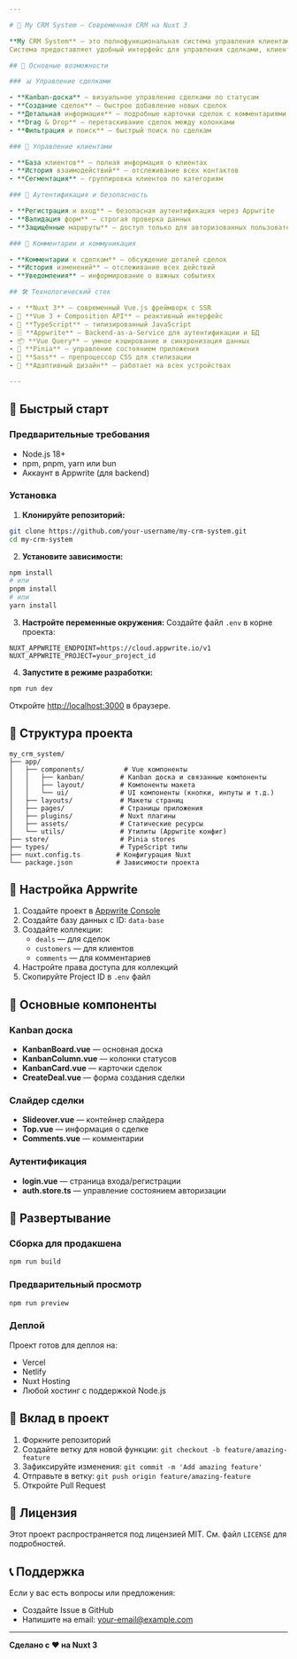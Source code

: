 ```yaml
---

# 🚀 My CRM System — Современная CRM на Nuxt 3

**My CRM System** — это полнофункциональная система управления клиентами, построенная на современном стеке технологий.
Система предоставляет удобный интерфейс для управления сделками, клиентами и задачами в режиме Kanban.

## 🎯 Основные возможности

### 📊 Управление сделками

- **Kanban-доска** — визуальное управление сделками по статусам
- **Создание сделок** — быстрое добавление новых сделок
- **Детальная информация** — подробные карточки сделок с комментариями
- **Drag & Drop** — перетаскивание сделок между колонками
- **Фильтрация и поиск** — быстрый поиск по сделкам

### 👥 Управление клиентами

- **База клиентов** — полная информация о клиентах
- **История взаимодействий** — отслеживание всех контактов
- **Сегментация** — группировка клиентов по категориям

### 🔐 Аутентификация и безопасность

- **Регистрация и вход** — безопасная аутентификация через Appwrite
- **Валидация форм** — строгая проверка данных
- **Защищённые маршруты** — доступ только для авторизованных пользователей

### 💬 Комментарии и коммуникация

- **Комментарии к сделкам** — обсуждение деталей сделок
- **История изменений** — отслеживание всех действий
- **Уведомления** — информирование о важных событиях

## 🛠 Технологический стек

- ⚡ **Nuxt 3** — современный Vue.js фреймворк с SSR
- 🎨 **Vue 3 + Composition API** — реактивный интерфейс
- 📝 **TypeScript** — типизированный JavaScript
- 🗄 **Appwrite** — Backend-as-a-Service для аутентификации и БД
- 📦 **Vue Query** — умное кэширование и синхронизация данных
- 🧠 **Pinia** — управление состоянием приложения
- 🎨 **Sass** — препроцессор CSS для стилизации
- 📱 **Адаптивный дизайн** — работает на всех устройствах

---
```


## 🚀 Быстрый старт

### Предварительные требования

- Node.js 18+
- npm, pnpm, yarn или bun
- Аккаунт в Appwrite (для backend)

### Установка

1. **Клонируйте репозиторий:**

```bash
git clone https://github.com/your-username/my-crm-system.git
cd my-crm-system
```

2. **Установите зависимости:**

```bash
npm install
# или
pnpm install
# или
yarn install
```

3. **Настройте переменные окружения:**
   Создайте файл `.env` в корне проекта:

```env
NUXT_APPWRITE_ENDPOINT=https://cloud.appwrite.io/v1
NUXT_APPWRITE_PROJECT=your_project_id
```

4. **Запустите в режиме разработки:**

```bash
npm run dev
```

Откройте [http://localhost:3000](http://localhost:3000) в браузере.

## 📁 Структура проекта

```
my_crm_system/
├── app/
│   ├── components/          # Vue компоненты
│   │   ├── kanban/         # Kanban доска и связанные компоненты
│   │   ├── layout/         # Компоненты макета
│   │   └── ui/             # UI компоненты (кнопки, инпуты и т.д.)
│   ├── layouts/            # Макеты страниц
│   ├── pages/              # Страницы приложения
│   ├── plugins/            # Nuxt плагины
│   ├── assets/             # Статические ресурсы
│   └── utils/              # Утилиты (Appwrite конфиг)
├── store/                  # Pinia stores
├── types/                  # TypeScript типы
├── nuxt.config.ts         # Конфигурация Nuxt
└── package.json           # Зависимости проекта
```

## 🔧 Настройка Appwrite

1. Создайте проект в [Appwrite Console](https://cloud.appwrite.io)
2. Создайте базу данных с ID: `data-base`
3. Создайте коллекции:
    - `deals` — для сделок
    - `customers` — для клиентов
    - `comments` — для комментариев
4. Настройте права доступа для коллекций
5. Скопируйте Project ID в `.env` файл

## 🎨 Основные компоненты

### Kanban доска

- **KanbanBoard.vue** — основная доска
- **KanbanColumn.vue** — колонки статусов
- **KanbanCard.vue** — карточки сделок
- **CreateDeal.vue** — форма создания сделки

### Слайдер сделки

- **Slideover.vue** — контейнер слайдера
- **Top.vue** — информация о сделке
- **Comments.vue** — комментарии

### Аутентификация

- **login.vue** — страница входа/регистрации
- **auth.store.ts** — управление состоянием авторизации

## 🚀 Развертывание

### Сборка для продакшена

```bash
npm run build
```

### Предварительный просмотр

```bash
npm run preview
```

### Деплой

Проект готов для деплоя на:

- Vercel
- Netlify
- Nuxt Hosting
- Любой хостинг с поддержкой Node.js

## 🤝 Вклад в проект

1. Форкните репозиторий
2. Создайте ветку для новой функции: `git checkout -b feature/amazing-feature`
3. Зафиксируйте изменения: `git commit -m 'Add amazing feature'`
4. Отправьте в ветку: `git push origin feature/amazing-feature`
5. Откройте Pull Request

## 📝 Лицензия

Этот проект распространяется под лицензией MIT. См. файл `LICENSE` для подробностей.

## 📞 Поддержка

Если у вас есть вопросы или предложения:

- Создайте Issue в GitHub
- Напишите на email: your-email@example.com

---

**Сделано с ❤️ на Nuxt 3**
